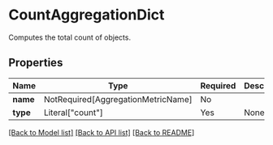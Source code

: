 # CountAggregationDict

Computes the total count of objects.

## Properties
| Name | Type | Required | Description |
| ------------ | ------------- | ------------- | ------------- |
**name** | NotRequired[AggregationMetricName] | No |  |
**type** | Literal["count"] | Yes | None |


[[Back to Model list]](../../../README.md#models-v2-link) [[Back to API list]](../../../README.md#documentation-for-api-endpoints) [[Back to README]](../../../README.md)
